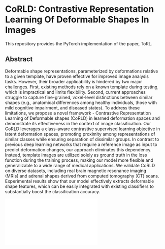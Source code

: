 # CoRLD: Contrastive Representation Learning Of Deformable Shapes In Images
This repository provides the PyTorch implementation of the paper, ToRL.

## Abstract
Deformable shape representations, parameterized by deformations relative to a given template, have proven effective for improved image analysis tasks. However, their broader applicability is hindered by two major challenges. First, existing methods rely on a known template during testing, which is impractical and limits flexibility. Second, current approaches struggle to capture fine-grained, voxel-level distinctions between similar shapes (e.g., anatomical differences among healthy individuals, those with mild cognitive impairment, and diseased states). To address these limitations, we propose a novel framework - Contrastive Representation Learning of Deformable shapes (CoRLD) in learned deformation spaces and demonstrate its effectiveness in the context of image classification. Our CoRLD leverages a class-aware contrastive supervised learning objective in latent deformation spaces, promoting proximity among representations of similar classes while ensuring separation of dissimilar groups. In contrast to previous deep learning networks that require a reference image as input to predict deformation changes, our approach eliminates this dependency. Instead, template images are utilized solely as ground truth in the loss function during the training process, making our model more flexible and generalizable to a wide range of medical applications. We validate CoRLD on diverse datasets, including real brain magnetic resonance imaging (MRIs) and adrenal shapes derived from computed tomography (CT) scans. Experimental results show that our model effectively extracts deformable shape features, which can be easily integrated with existing classifiers to substantially boost the classification accuracy.

![CoRLD Network](figures/CoRLD_fig.pdf)
